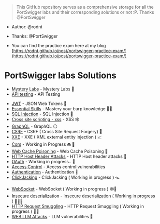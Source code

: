 
> This GitHub repository serves as a comprehensive storage for all the PortSwigger labs and their corresponding solutions or not :P. Thanks @PortSwigger

- Author: @rodnt
- Thanks: @PortSwigger

- You can find the practice exam here at my blog [https://rodnt.github.io/post/portswigger-practice-exam/](https://rodnt.github.io/post/portswigger-practice-exam/)
# PortSwigger labs Solutions 

- [Mystery Labs](Mystery%20Labs/) - Mystery Labs 🔮
- [API testing](/API_Testing/Notes.md) - API Testing
* [JWT](JWT/JWT%20-%20Json%20Web%20Tokens.md)  - JSON Web Tokens 🔑
* [Essential Skills](essentialSkills/Essential%20skills.md) - Mastery your burp knowledge 🥷🏿
* [SQL Injection](SQLInjection/SQL%20Injection.md) - SQL Injection 💉
* [Cross site scripting - xss](Cross-site%20scripting%20(XSS)/Cross-site%20scripting.md) - XSS 🕸️
* [GraphQL](GraphQL/GraphQL.md) - GraphQL 😑
* [CSRF](CSRF/Notes.md) - CSRF ( Cross Site Request Forgery) 🍪
* [XXE](XXE/Notes.md) - XXE ( XML external entity injection ) 📈
* [Cors](Cors/Notes.md) - Working in Progress  🚘 🥕
* [Web Cache Poisoning](Web%20Cache%20Poisoning/Notes.md) - Web Cache Poisoning 🧪
* [HTTP Host Header Attacks](HTTP_Hotst_Header_Attacks/Notes.md) - HTTP Host header attacks 🏡
* [OAuth](Oauth/Notes.md) - Working in progress.. 🏒
* [Access Control](Access_Control_Vulnerabilities/Labs/) - Access control vulnerabilities
* [Authentication](Authentication/Notes.md) - Authentication 🔐 
* [ClickJacking](ClickJacking/Notes.md) - ClickJacking ( Working in progress ) 🪤
- [WebSocket](WebSocket/Notes.md) - WebSocket ( Working in progress )  🕸️🧦 
- [Insecure deserialization](Insecure_deserialization/Notes.md) - Insecure deserialization ( Working in progress ) 🧙🏻‍♀
- [HTTP Request Smuggling](HTTP_request_smuggling/Notes.md) - HTTP Request Smuggling ( Working in progress ) 🏴‍☠
- [WEB LLM Attacks](/Web_Cache_Poisoning/Notes.md) - LLM vulnerabilities 🤖